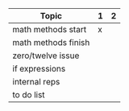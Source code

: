 | Topic               | 1   | 2   |
| ------------------- | --- | --- |
| math methods start  | x   |     |
| math methods finish |     |     |
| zero/twelve issue   |     |     |
| if expressions      |     |     |
| internal reps       |     |     |
| to do list          |     |     |

